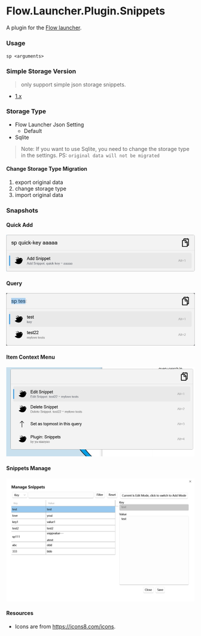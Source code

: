 Flow.Launcher.Plugin.Snippets
==================

A plugin for the [Flow launcher](https://github.com/Flow-Launcher/Flow.Launcher).

### Usage

    sp <arguments>

### Simple Storage Version
> only support simple json storage snippets.

- [1.x](https://github.com/yu-xiaoyao/Flow.Launcher.Plugin.Snippets/tree/1.x)


### Storage Type
- Flow Launcher Json Setting
  - Default
- Sqlite

>Note: If you want to use Sqlite, you need to change the storage type in the settings. PS: `original data will not be migrated`

#### Change Storage Type Migration
1. export original data
2. change storage type
3. import original data

### Snapshots 

#### Quick Add

![](Resources/quick-add.jpg)

#### Query

![](Resources/query-search.jpg)

#### Item Context Menu

![](Resources/context-menu.jpg)

#### Snippets Manage

![](Resources/setting-manage.png)

#### Resources

* Icons are from https://icons8.com/icons.
